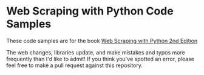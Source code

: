 # Web Scraping with Python Code Samples

These code samples are for the book <a href="http://shop.oreilly.com/product/0636920078067.do">Web Scraping with Python 2nd Edition</a>

The web changes, libraries update, and make mistakes and typos more frequently than I'd like to admit! If you think you've spotted an error, please feel free to make a pull request against this repository.
